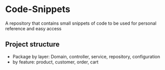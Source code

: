 # Code-Snippets
A repository that contains small snippets of code to be used for personal reference and easy access

## Project structure
- Package by layer: Domain, controller, service, repository, configuration
- by feature: product, customer, order, cart
